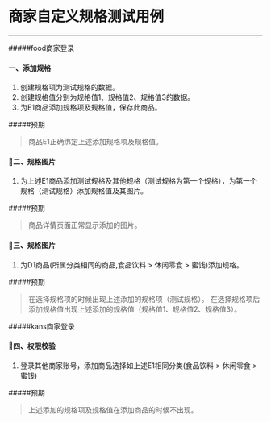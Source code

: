 # 商家自定义规格测试用例

---
#####food商家登录
#### 一、添加规格
1. 创建规格项为测试规格的数据。
2. 创建规格值分别为规格值1、规格值2、规格值3的数据。
3. 为E1商品添加规格项及规格值，保存此商品。

#####预期
> 商品E1正确绑定上述添加规格项及规格值。

#### 二、规格图片
1. 为上述E1商品添加测试规格及其他规格（测试规格为第一个规格），为第一个规格（测试规格）添加规格值及其图片。

#####预期
> 商品详情页面正常显示添加的图片。

#### 三、规格图片
1. 为D1商品(所属分类相同的商品,食品饮料  >  休闲零食  >  蜜饯)添加规格。

#####预期

> 在选择规格项的时候出现上述添加的规格项（测试规格）。
> 在选择规格项后添加规格值出现上述添加的规格值（规格值1、规格值2、规格值3）。

#####kans商家登录

#### 四、权限校验
1. 登录其他商家账号，添加商品选择如上述E1相同分类(食品饮料  >  休闲零食  >  蜜饯)

#####预期
> 上述添加的规格项及规格值在添加商品的时候不出现。



















